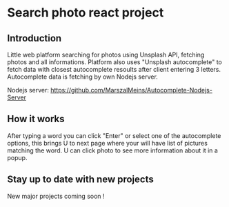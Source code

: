 # Search photo react project


## Introduction
Little web platform searching for photos using Unsplash API, fetching photos and all informations. Platform also uses "Unsplash autocomplete" to fetch data with closest autocomplete resoults after client entering 3 letters. Autocomplete data is fetching by own Nodejs server. 

Nodejs server: https://github.com/MarszalMeins/Autocomplete-Nodejs-Server


## How it works
After typing a word you can click "Enter" or select one of the autocomplete options, this brings U to next page where your will have list of pictures matching the word. U can click photo to see more information about it in a popup.


## Stay up to date with new projects
New major projects coming soon !
